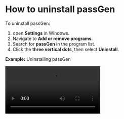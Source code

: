 # How to uninstall passGen

To uninstall passGen:
1. open **Settings** in Windows.
2. Navigate to **Add or remove programs**.
3. Search for **passGen** in the program list.
4. Click the **three vertical dots**, then select **Uninstall**.

**Example:** Uninstalling passGen

![type:video](assets/screenshots/uninstall.mp4?raw=true)